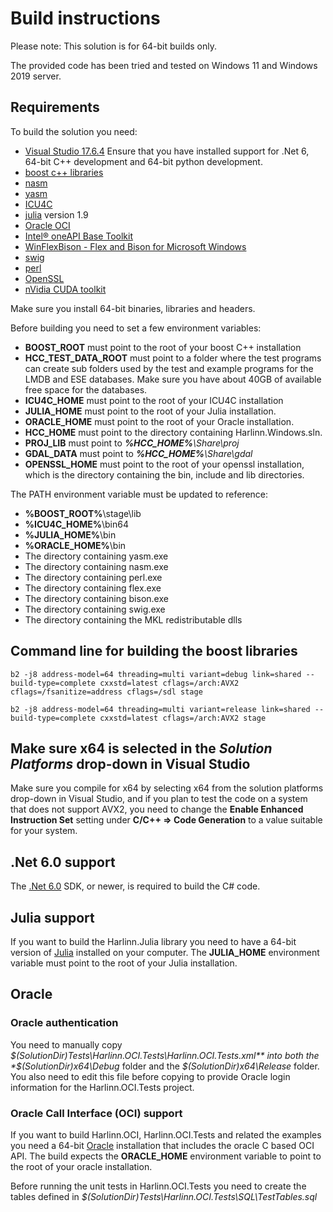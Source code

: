 ﻿# Build instructions
Please note: This solution is for 64-bit builds only.

The provided code has been tried and tested on Windows 11 and Windows 2019 server.
 
## Requirements
To build the solution you need:
- [Visual Studio 17.6.4](https://visualstudio.microsoft.com/vs/) Ensure that you have installed support for .Net 6, 64-bit C++ development and 64-bit python development. 
- [boost c++ libraries](https://www.boost.org/)
- [nasm](https://www.nasm.us/) 
- [yasm](https://yasm.tortall.net/)
- [ICU4C](https://icu.unicode.org/)
- [julia](https://julialang.org/) version 1.9
- [Oracle OCI](https://www.oracle.com/downloads/)
- [Intel® oneAPI Base Toolkit](https://software.intel.com/content/www/us/en/develop/tools/oneapi/base-toolkit/download.html)
- [WinFlexBison - Flex and Bison for Microsoft Windows](https://github.com/lexxmark/winflexbison)
- [swig](http://www.swig.org/)
- [perl](https://www.perl.org/)
- [OpenSSL](https://www.openssl.org/)
- [nVidia CUDA toolkit](https://developer.nvidia.com/cuda-toolkit)

Make sure you install 64-bit binaries, libraries and headers.


Before building you need to set a few environment variables:
- **BOOST_ROOT** must point to the root of your boost C++ installation
- **HCC_TEST_DATA_ROOT** must point to a folder where the 
  test programs can create sub folders used by the test 
  and example programs for the LMDB and ESE databases. 
  Make sure you have about 40GB of available free space 
  for the databases. 
- **ICU4C_HOME** must point to the root of your ICU4C installation
- **JULIA_HOME** must point to the root of your Julia installation.
- **ORACLE_HOME** must point to the root of your Oracle installation.
- **HCC_HOME** must point to the directory containing Harlinn.Windows.sln.
- **PROJ_LIB** must point to ***%HCC_HOME%**\\Share\\proj*
- **GDAL_DATA** must point to ***%HCC_HOME%**\\Share\\gdal*
- **OPENSSL_HOME** must point to the root of your openssl installation, which is the directory containing the bin, include and lib directories.

The PATH environment variable must be updated to reference:
- **%BOOST_ROOT%**\stage\lib
- **%ICU4C_HOME%**\bin64 
- **%JULIA_HOME%**\bin
- **%ORACLE_HOME%**\bin
- The directory containing yasm.exe
- The directory containing nasm.exe
- The directory containing perl.exe
- The directory containing flex.exe
- The directory containing bison.exe
- The directory containing swig.exe
- The directory containing the MKL redistributable dlls


## Command line for building the boost libraries
```
b2 -j8 address-model=64 threading=multi variant=debug link=shared --build-type=complete cxxstd=latest cflags=/arch:AVX2 cflags=/fsanitize=address cflags=/sdl stage

b2 -j8 address-model=64 threading=multi variant=release link=shared --build-type=complete cxxstd=latest cflags=/arch:AVX2 stage
```

## Make sure x64 is selected in the *Solution Platforms* drop-down in Visual Studio
Make sure you compile for x64 by selecting x64 from the solution platforms drop-down 
in Visual Studio, and if you plan to test the code on a system that does not support 
AVX2, you need to change the **Enable Enhanced Instruction Set** setting under 
**C/C++ ⇒ Code Generation** to a value suitable for your system.
 
## .Net 6.0 support
The [.Net 6.0](https://dotnet.microsoft.com/download/dotnet/6.0) SDK, or newer, is 
required to build the C# code.

## Julia support
If you want to build the Harlinn.Julia library you need to have a 64-bit version of
[Julia](https://julialang.org/) installed on your computer. The **JULIA_HOME** environment
variable must point to the root of your Julia installation.

## Oracle 
### Oracle authentication
You need to manually copy *$(SolutionDir)Tests\Harlinn.OCI.Tests\Harlinn.OCI.Tests.xml** 
into both the *$(SolutionDir)x64\Debug* folder and the *$(SolutionDir)x64\Release* folder.
You also need to edit this file before copying to provide Oracle login information for 
the Harlinn.OCI.Tests project.

### Oracle Call Interface (OCI) support
If you want to build Harlinn.OCI, Harlinn.OCI.Tests and related the examples you need
a 64-bit [Oracle](https://www.oracle.com/database/technologies/oracle19c-windows-downloads.html) 
installation that includes the oracle C based OCI API. The build expects the **ORACLE_HOME** 
environment variable to point to the root of your oracle installation.

Before running the unit tests in Harlinn.OCI.Tests you need to create the tables
defined in *$(SolutionDir)Tests\Harlinn.OCI.Tests\SQL\TestTables.sql* 




